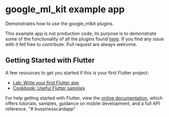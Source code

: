 # google\_ml\_kit example app

Demonstrates how to use the google_mlkit plugins.

This example app is not production code, its purpose is to demonstrate some of the functionality of all the plugins found [here](https://github.com/flutter-ml/google_ml_kit_flutter/tree/master). If you find any issue with it fell free to contribute. Pull request are always welcome.

## Getting Started with Flutter

A few resources to get you started if this is your first Flutter project:

- [Lab: Write your first Flutter app](https://flutter.dev/docs/get-started/codelab)
- [Cookbook: Useful Flutter samples](https://flutter.dev/docs/cookbook)

For help getting started with Flutter, view the
[online documentation](https://flutter.dev/docs), which offers tutorials,
samples, guidance on mobile development, and a full API reference.
"# bussinesscardapp" 

